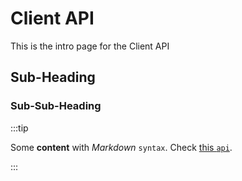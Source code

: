 # Client API
This is the intro page for the Client API
## Sub-Heading
### Sub-Sub-Heading
:::tip

Some **content** with _Markdown_ `syntax`. Check [this `api`](#).

:::
